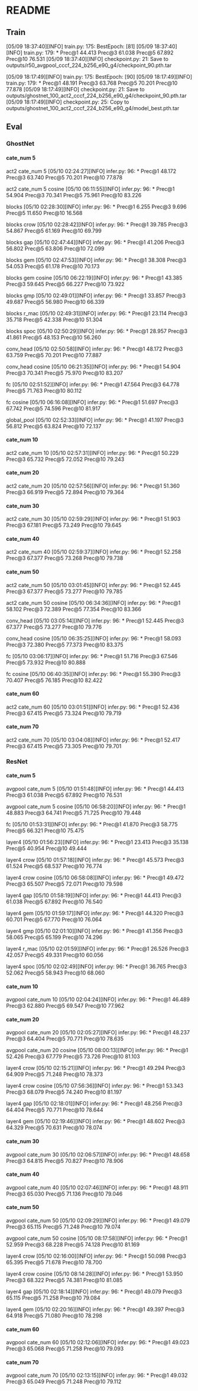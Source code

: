 
# README

## Train

[05/09 18:37:40][INFO] train.py: 175:  BestEpoch: [81]
[05/09 18:37:40][INFO] train.py: 179:  * Prec@1 44.413 Prec@3 61.038 Prec@5 67.892 Prec@10 76.531 
[05/09 18:37:40][INFO] checkpoint.py:  21: Save to outputs/r50_avgpool_cccf_224_b256_e90_g4/checkpoint_90.pth.tar

[05/09 18:17:49][INFO] train.py: 175:  BestEpoch: [90]
[05/09 18:17:49][INFO] train.py: 179:  * Prec@1 48.191 Prec@3 63.768 Prec@5 70.201 Prec@10 77.878 
[05/09 18:17:49][INFO] checkpoint.py:  21: Save to outputs/ghostnet_100_act2_cccf_224_b256_e90_g4/checkpoint_90.pth.tar
[05/09 18:17:49][INFO] checkpoint.py:  25: Copy to outputs/ghostnet_100_act2_cccf_224_b256_e90_g4/model_best.pth.tar

## Eval

### GhostNet

#### cate_num 5

act2 cate_num 5
[05/10 02:24:27][INFO] infer.py:  96:  * Prec@1 48.172 Prec@3 63.740 Prec@5 70.201 Prec@10 77.878 

act2 cate_num 5 cosine
[05/10 06:11:55][INFO] infer.py:  96:  * Prec@1 54.904 Prec@3 70.341 Prec@5 75.961 Prec@10 83.226 

blocks
[05/10 02:28:30][INFO] infer.py:  96:  * Prec@1 6.255 Prec@3 9.696 Prec@5 11.650 Prec@10 16.568

blocks crow
[05/10 02:28:42][INFO] infer.py:  96:  * Prec@1 39.785 Prec@3 54.867 Prec@5 61.169 Prec@10 69.799 

blocks gap
[05/10 02:47:44][INFO] infer.py:  96:  * Prec@1 41.206 Prec@3 56.802 Prec@5 63.806 Prec@10 72.099

blocks gem
[05/10 02:47:53][INFO] infer.py:  96:  * Prec@1 38.308 Prec@3 54.053 Prec@5 61.178 Prec@10 70.173

blocks gem cosine
[05/10 06:22:19][INFO] infer.py:  96:  * Prec@1 43.385 Prec@3 59.645 Prec@5 66.227 Prec@10 73.922

blocks gmp
[05/10 02:49:01][INFO] infer.py:  96:  * Prec@1 33.857 Prec@3 49.687 Prec@5 56.980 Prec@10 66.339

blocks r_mac
[05/10 02:49:31][INFO] infer.py:  96:  * Prec@1 23.114 Prec@3 35.718 Prec@5 42.338 Prec@10 51.304

blocks spoc
[05/10 02:50:29][INFO] infer.py:  96:  * Prec@1 28.957 Prec@3 41.861 Prec@5 48.153 Prec@10 56.260

conv_head
[05/10 02:50:58][INFO] infer.py:  96:  * Prec@1 48.172 Prec@3 63.759 Prec@5 70.201 Prec@10 77.887 

conv_head cosine
[05/10 06:21:35][INFO] infer.py:  96:  * Prec@1 54.904 Prec@3 70.341 Prec@5 75.970 Prec@10 83.207

fc
[05/10 02:51:52][INFO] infer.py:  96:  * Prec@1 47.564 Prec@3 64.778 Prec@5 71.763 Prec@10 80.112

fc cosine
[05/10 06:16:08][INFO] infer.py:  96:  * Prec@1 51.697 Prec@3 67.742 Prec@5 74.596 Prec@10 81.917

global_pool
[05/10 02:52:33][INFO] infer.py:  96:  * Prec@1 41.197 Prec@3 56.812 Prec@5 63.824 Prec@10 72.137

#### cate_num 10

act2 cate_num 10
[05/10 02:57:31][INFO] infer.py:  96:  * Prec@1 50.229 Prec@3 65.732 Prec@5 72.052 Prec@10 79.243

#### cate_num 20

act2 cate_num 20
[05/10 02:57:56][INFO] infer.py:  96:  * Prec@1 51.360 Prec@3 66.919 Prec@5 72.894 Prec@10 79.364 

#### cate_num 30

act2 cate_num 30
[05/10 02:59:29][INFO] infer.py:  96:  * Prec@1 51.903 Prec@3 67.181 Prec@5 73.249 Prec@10 79.645 

#### cate_num 40

act2 cate_num 40
[05/10 02:59:37][INFO] infer.py:  96:  * Prec@1 52.258 Prec@3 67.377 Prec@5 73.268 Prec@10 79.738

#### cate_num 50

act2 cate_num 50
[05/10 03:01:45][INFO] infer.py:  96:  * Prec@1 52.445 Prec@3 67.377 Prec@5 73.277 Prec@10 79.785

act2 cate_num 50 cosine
[05/10 06:34:36][INFO] infer.py:  96:  * Prec@1 58.102 Prec@3 72.389 Prec@5 77.354 Prec@10 83.366

conv_head
[05/10 03:05:14][INFO] infer.py:  96:  * Prec@1 52.445 Prec@3 67.377 Prec@5 73.277 Prec@10 79.776 

conv_head cosine
[05/10 06:35:25][INFO] infer.py:  96:  * Prec@1 58.093 Prec@3 72.380 Prec@5 77.373 Prec@10 83.375

fc
[05/10 03:06:17][INFO] infer.py:  96:  * Prec@1 51.716 Prec@3 67.546 Prec@5 73.932 Prec@10 80.888 

fc cosine
[05/10 06:40:35][INFO] infer.py:  96:  * Prec@1 55.390 Prec@3 70.407 Prec@5 76.185 Prec@10 82.422 

#### cate_num 60

act2 cate_num 60
[05/10 03:01:51][INFO] infer.py:  96:  * Prec@1 52.436 Prec@3 67.415 Prec@5 73.324 Prec@10 79.719

#### cate_num 70

act2 cate_num 70
[05/10 03:04:08][INFO] infer.py:  96:  * Prec@1 52.417 Prec@3 67.415 Prec@5 73.305 Prec@10 79.701

### ResNet

#### cate_num 5

avgpool cate_num 5
[05/10 01:51:48][INFO] infer.py:  96:  * Prec@1 44.413 Prec@3 61.038 Prec@5 67.892 Prec@10 76.531

avgpool cate_num 5 cosine
[05/10 06:58:20][INFO] infer.py:  96:  * Prec@1 48.883 Prec@3 64.741 Prec@5 71.725 Prec@10 79.448 

fc
[05/10 01:53:31][INFO] infer.py:  96:  * Prec@1 41.870 Prec@3 58.775 Prec@5 66.321 Prec@10 75.475

layer4
[05/10 01:56:23][INFO] infer.py:  96:  * Prec@1 23.413 Prec@3 35.138 Prec@5 40.954 Prec@10 49.444

layer4 crow
[05/10 01:57:18][INFO] infer.py:  96:  * Prec@1 45.573 Prec@3 61.524 Prec@5 68.537 Prec@10 76.774

layer4 crow cosine
[05/10 06:58:08][INFO] infer.py:  96:  * Prec@1 49.472 Prec@3 65.507 Prec@5 72.071 Prec@10 79.598

layer4 gap
[05/10 01:58:19][INFO] infer.py:  96:  * Prec@1 44.413 Prec@3 61.038 Prec@5 67.892 Prec@10 76.540

layer4 gem
[05/10 01:59:17][INFO] infer.py:  96:  * Prec@1 44.320 Prec@3 60.701 Prec@5 67.770 Prec@10 76.064

layer4 gmp
[05/10 02:01:10][INFO] infer.py:  96:  * Prec@1 41.356 Prec@3 58.065 Prec@5 65.199 Prec@10 74.296

layer4 r_mac
[05/10 02:01:59][INFO] infer.py:  96:  * Prec@1 26.526 Prec@3 42.057 Prec@5 49.331 Prec@10 60.056 

layer4 spoc
[05/10 02:02:49][INFO] infer.py:  96:  * Prec@1 36.765 Prec@3 52.062 Prec@5 58.943 Prec@10 68.060 

#### cate_num 10

avgpool cate_num 10
[05/10 02:04:24][INFO] infer.py:  96:  * Prec@1 46.489 Prec@3 62.880 Prec@5 69.547 Prec@10 77.962

#### cate_num 20

avgpool cate_num 20
[05/10 02:05:27][INFO] infer.py:  96:  * Prec@1 48.237 Prec@3 64.404 Prec@5 70.771 Prec@10 78.635

avgpool cate_num 20 cosine
[05/10 08:00:13][INFO] infer.py:  96:  * Prec@1 52.426 Prec@3 67.779 Prec@5 73.726 Prec@10 81.103

layer4 crow
[05/10 02:15:21][INFO] infer.py:  96:  * Prec@1 49.294 Prec@3 64.909 Prec@5 71.248 Prec@10 78.373 

layer4 crow cosine
[05/10 07:56:36][INFO] infer.py:  96:  * Prec@1 53.343 Prec@3 68.079 Prec@5 74.240 Prec@10 81.197

layer4 gap
[05/10 02:18:01][INFO] infer.py:  96:  * Prec@1 48.256 Prec@3 64.404 Prec@5 70.771 Prec@10 78.644

layer4 gem
[05/10 02:19:46][INFO] infer.py:  96:  * Prec@1 48.602 Prec@3 64.329 Prec@5 70.631 Prec@10 78.074

#### cate_num 30

avgpool cate_num 30
[05/10 02:06:57][INFO] infer.py:  96:  * Prec@1 48.658 Prec@3 64.815 Prec@5 70.827 Prec@10 78.906 

#### cate_num 40

avgpool cate_num 40
[05/10 02:07:46][INFO] infer.py:  96:  * Prec@1 48.911 Prec@3 65.030 Prec@5 71.136 Prec@10 79.046

#### cate_num 50

avgpool cate_num 50
[05/10 02:09:29][INFO] infer.py:  96:  * Prec@1 49.079 Prec@3 65.115 Prec@5 71.248 Prec@10 79.074 

avgpool cate_num 50 cosine
[05/10 08:17:58][INFO] infer.py:  96:  * Prec@1 52.959 Prec@3 68.228 Prec@5 74.128 Prec@10 81.169

layer4 crow
[05/10 02:16:00][INFO] infer.py:  96:  * Prec@1 50.098 Prec@3 65.395 Prec@5 71.678 Prec@10 78.700 

layer4 crow cosine
[05/10 08:14:28][INFO] infer.py:  96:  * Prec@1 53.950 Prec@3 68.322 Prec@5 74.381 Prec@10 81.085

layer4 gap
[05/10 02:18:14][INFO] infer.py:  96:  * Prec@1 49.079 Prec@3 65.115 Prec@5 71.258 Prec@10 79.084

layer4 gem
[05/10 02:20:16][INFO] infer.py:  96:  * Prec@1 49.397 Prec@3 64.918 Prec@5 71.080 Prec@10 78.298 

#### cate_num 60

avgpool cate_num 60
[05/10 02:12:06][INFO] infer.py:  96:  * Prec@1 49.023 Prec@3 65.068 Prec@5 71.258 Prec@10 79.093

#### cate_num 70

avgpool cate_num 70
[05/10 02:13:15][INFO] infer.py:  96:  * Prec@1 49.032 Prec@3 65.049 Prec@5 71.248 Prec@10 79.112